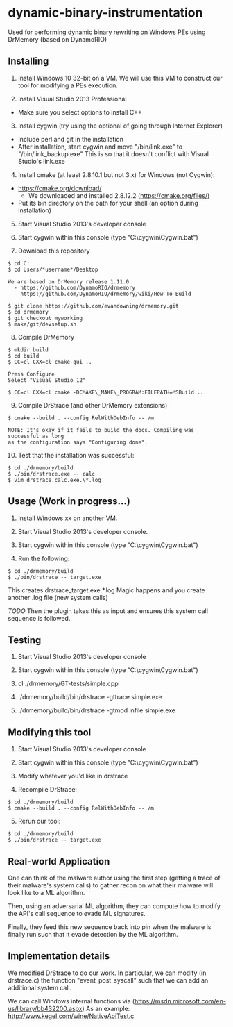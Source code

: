 # dynamic-binary-instrumentation
Used for performing dynamic binary rewriting on Windows PEs using DrMemory (based on DynamoRIO)

## Installing
1) Install Windows 10 32-bit on a VM.
   We will use this VM to construct our tool for modifying a PEs execution.

2) Install Visual Studio 2013 Professional
  - Make sure you select options to install C++

3) Install cygwin (try using the optional of going through Internet Explorer)
  - Include perl and git in the installation
  - After installation, start cygwin and move "/bin/link.exe" to "/bin/link\_backup.exe"
    This is so that it doesn't conflict with Visual Studio's link.exe

4) Install cmake (at least 2.8.10.1 but not 3.x) for Windows (not Cygwin):
  - https://cmake.org/download/
    - We downloaded and installed 2.8.12.2 (https://cmake.org/files/)
  - Put its bin directory on the path for your shell (an option during installation)

5) Start Visual Studio 2013's developer console

6) Start cygwin within this console (type "C:\cygwin\Cygwin.bat")

7) Download this repository
```
$ cd C:
$ cd Users/*username*/Desktop

We are based on DrMemory release 1.11.0
  - https://github.com/DynamoRIO/drmemory
  - https://github.com/DynamoRIO/drmemory/wiki/How-To-Build

$ git clone https://github.com/evandowning/drmemory.git
$ cd drmemory
$ git checkout myworking
$ make/git/devsetup.sh
```

8) Compile DrMemory
```
$ mkdir build
$ cd build
$ CC=cl CXX=cl cmake-gui ..

Press Configure
Select "Visual Studio 12"

$ CC=cl CXX=cl cmake -DCMAKE\_MAKE\_PROGRAM:FILEPATH=MSBuild ..
```

9) Compile DrStrace (and other DrMemory extensions)
```
$ cmake --build . --config RelWithDebInfo -- /m

NOTE: It's okay if it fails to build the docs. Compiling was successful as long
as the configuration says "Configuring done".
```

10) Test that the installation was successful:
```
$ cd ./drmemory/build
$ ./bin/drstrace.exe -- calc
$ vim drstrace.calc.exe.\*.log
```

## Usage (Work in progress...)
1) Install Windows xx on another VM.

2) Start Visual Studio 2013's developer console.

3) Start cygwin within this console (type "C:\cygwin\Cygwin.bat")

4) Run the following:
```
$ cd ./drmemory/build
$ ./bin/drstrace -- target.exe
```

This creates drstrace\_target.exe.\*.log
Magic happens and you create another .log file (new system calls)

*TODO*
Then the plugin takes this as input and ensures this system call sequence is
followed.

## Testing
1) Start Visual Studio 2013's developer console

2) Start cygwin within this console (type "C:\cygwin\Cygwin.bat")

3) cl ./drmemory/GT-tests/simple.cpp

4) ./drmemory/build/bin/drstrace -gttrace simple.exe

5) ./drmemory/build/bin/drstrace -gtmod infile simple.exe

## Modifying this tool
1) Start Visual Studio 2013's developer console

2) Start cygwin within this console (type "C:\cygwin\Cygwin.bat")

3) Modify whatever you'd like in drstrace

4) Recompile DrStrace:
```
$ cd ./drmemory/build
$ cmake --build . --config RelWithDebInfo -- /m
```

5) Rerun our tool:
```
$ cd ./drmemory/build
$ ./bin/drstrace -- target.exe
```

## Real-world Application
One can think of the malware author using the first step (getting a trace
of their malware's system calls) to gather recon on what their malware will
look like to a ML algorithm.

Then, using an adversarial ML algorithm, they can compute how to modify the
API's call sequence to evade ML signatures.

Finally, they feed this new sequence back into pin when the malware is finally
run such that it evade detection by the ML algorithm.

## Implementation details
We modified DrStrace to do our work.
In particular, we can modify (in drstrace.c) the function "event_post_syscall"
such that we can add an additional system call.

We can call Windows internal functions via (https://msdn.microsoft.com/en-us/library/bb432200.aspx)
As an example: http://www.kegel.com/wine/NativeApiTest.c

